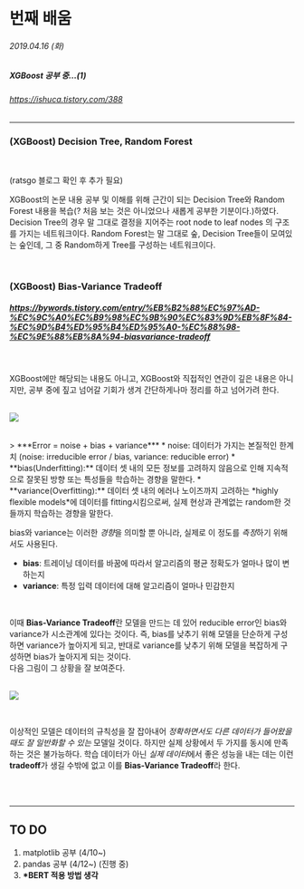 # 번째 배움
###### 2019.04.16 (화)
##### XGBoost 공부 중...(1)
###### https://ishuca.tistory.com/388

-----
### (XGBoost) Decision Tree, Random Forest
<br>

(ratsgo 블로그 확인 후 추가 필요)  

XGBoost의 논문 내용 공부 및 이해를 위해 근간이 되는 Decision Tree와 Random Forest 내용을 복습(? 처음 보는 것은 아니었으나 새롭게 공부한 기분이다.)하였다.  
Decision Tree의 경우 말 그대로 결정을 지어주는 root node to leaf nodes 의 구조를 가지는 네트워크이다. 
Random Forest는 말 그대로 숲, Decision Tree들이 모여있는 숲인데, 그 중 Random하게 Tree를 구성하는 네트워크이다. 

<br>

### (XGBoost) Bias-Variance Tradeoff
##### https://bywords.tistory.com/entry/%EB%B2%88%EC%97%AD-%EC%9C%A0%EC%B9%98%EC%9B%90%EC%83%9D%EB%8F%84-%EC%9D%B4%ED%95%B4%ED%95%A0-%EC%88%98-%EC%9E%88%EB%8A%94-biasvariance-tradeoff
<br>

XGBoost에만 해당되는 내용도 아니고, XGBoost와 직접적인 연관이 깊은 내용은 아니지만, 공부 중에 짚고 넘어갈 기회가 생겨 간단하게나마 정리를 하고 넘어가려 한다.  
<br>
  
![](https://t1.daumcdn.net/cfile/tistory/261FE83B562DFB681E)
  
<br>
> ***Error = noise + bias + variance***  
* noise: 데이터가 가지는 본질적인 한계치 (noise: irreducible error / bias, variance: reducible error)
* **bias(Underfitting):** 데이터 셋 내의 모든 정보를 고려하지 않음으로 인해 지속적으로 잘못된 방향 또는 특성들을 학습하는 경향을 말한다. 
* **variance(Overfitting):** 데이터 셋 내의 에러나 노이즈까지 고려하는 *highly flexible models*에 데이터를 fitting시킴으로써, 실제 현상과 관계없는 random한 것들까지 학습하는 경향을 말한다.
<br>
  
bias와 variance는 이러한 *경향*을 의미할 뿐 아니라, 실제로 이 정도를 *측정*하기 위해서도 사용된다.
  
* **bias**: 트레이닝 데이터를 바꿈에 따라서 알고리즘의 평균 정확도가 얼마나 많이 변하는지
* **variance**: 특정 입력 데이터에 대해 알고리즘이 얼마나 민감한지
<br>
  
이때 **Bias-Variance Tradeoff**란 모델을 만드는 데 있어 reducible error인 bias와 variance가 시소관계에 있다는 것이다. 
즉, bias를 낮추기 위해 모델을 단순하게 구성하면 variance가 높아지게 되고, 반대로 variance를 낮추기 위해 모델을 복잡하게 구성하면 bias가 높아지게 되는 것이다.  
다음 그림이 그 상황을 잘 보여준다.  
<br>

![](https://t1.daumcdn.net/cfile/tistory/23635241562E03D316)

<br>

이상적인 모델은 데이터의 규칙성을 잘 잡아내어 *정확하면서도 다른 데이터가 들어왔을 때도 잘 일반화할 수 있는* 모델일 것이다. 
하지만 실제 상황에서 두 가지를 동시에 만족하는 것은 불가능하다. 
학습 데이터가 아닌 *실제 데이터*에서 좋은 성능을 내는 데는 이런 **tradeoff**가 생길 수밖에 없고 이를 **Bias-Variance Tradeoff**라 한다. 

<br>
<br>

-------
## TO DO
1. matplotlib 공부 (4/10~)
2. pandas 공부 (4/12~) (진행 중)
3. **\*BERT 적용 방법 생각**
